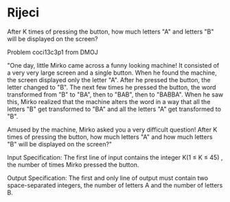 # Rijeci
After K times of pressing the button, how much letters "A" and letters "B" will be displayed on the screen?

Problem coci13c3p1 from DMOJ

"One day, little Mirko came across a funny looking machine! It consisted of a very very large screen and a single button. When he found the machine, the screen displayed only the letter "A". After he pressed the button, the letter changed to "B". The next few times he pressed the button, the word transformed from "B" to "BA", then to "BAB", then to "BABBA". When he saw this, Mirko realized that the machine alters the word in a way that all the letters "B" get transformed to "BA" and all the letters "A" get transformed to "B".

Amused by the machine, Mirko asked you a very difficult question! After K times of pressing the button, how much letters "A" and how much letters "B" will be displayed on the screen?"

Input Specification:
The first line of input contains the integer K(1 ≤ K ≤ 45) , the number of times Mirko pressed the button.

Output Specification:
The first and only line of output must contain two space-separated integers, the number of letters A and the number of letters B.

